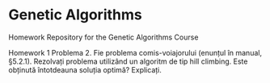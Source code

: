 # Genetic Algorithms
Homework Repository for the Genetic Algorithms Course

Homework 1 
Problema 2. Fie problema comis-voiajorului (enunțul în manual, §5.2.1). 
Rezolvați problema utilizând un algoritm de tip hill climbing. 
Este obținută întotdeauna soluția optimă? Explicați.
